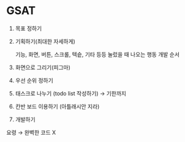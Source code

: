 # GSAT

1. 목표 정하기
2. 기획하기(최대한 자세하게)
    
    기능, 화면, 버튼, 스크롤, 텍슽, 기타 등등 눌렀을 때 나오는 행동 개발 순서
    
3. 화면으로 그리기(피그마)
4. 우선 순위 정하기
5. 태스크로 나누기 (todo list 작성하기) → 기한까지
6. 칸반 보드 이용하기 (아틀래시안 지라)
7. 개발하기

요령 → 완벽한 코드 X
